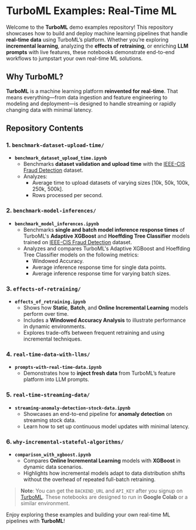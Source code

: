# TurboML Examples: Real-Time ML

Welcome to the **TurboML** demo examples repository! This repository showcases how to build and deploy machine learning pipelines that handle **real-time data** using TurboML’s platform. Whether you’re exploring **incremental learning**, analyzing the **effects of retraining**, or enriching **LLM prompts** with live features, these notebooks demonstrate end-to-end workflows to jumpstart your own real-time ML solutions.

## Why TurboML?

**TurboML** is a machine learning platform **reinvented for real-time**. That means everything—from data ingestion and feature engineering to modeling and deployment—is designed to handle streaming or rapidly changing data with minimal latency. 

## Repository Contents

### 1. `benchmark-dataset-upload-time/`
- **`benchmark_dataset_upload_time.ipynb`**  
  - Benchmarks **dataset validation and upload time** with the [IEEE-CIS Fraud Detection](https://www.kaggle.com/c/ieee-fraud-detection/data) dataset.
  - Analyzes:
    - Average time to upload datasets of varying sizes [10k, 50k, 100k, 250k, 500k].
    - Rows processed per second.

### 2. `benchmark-model-inferences/`
- **`benchmark_model_inferences.ipynb`**  
  - Benchmarks **single and batch model inference response times** of TurboML's **Adaptive XGBoost** and **Hoeffding Tree Classifier** models trained on [IEEE-CIS Fraud Detection](https://www.kaggle.com/c/ieee-fraud-detection/data) dataset.
  - Analyzes and compares TurboML's Adaptive XGBoost and Hoeffding Tree Classifier models on the following metrics:
    - Windowed Accuracy.
    - Average inference response time for single data points.
    - Average inference response time for varying batch sizes.

### 3. `effects-of-retraining/`
- **`effects_of_retraining.ipynb`**  
  - Shows how **Static**, **Batch**, and **Online Incremental Learning** models perform over time.  
  - Includes a **Windowed Accuracy Analysis** to illustrate performance in dynamic environments.  
  - Explores trade-offs between frequent retraining and using incremental techniques.

### 4. `real-time-data-with-llms/`
- **`prompts-with-real-time-data.ipynb`**  
  - Demonstrates how to **inject fresh data** from TurboML’s feature platform into LLM prompts.

### 5. `real-time-streaming-data/`
- **`streaming-anomaly-detection-stock-data.ipynb`**  
  - Showcases an end-to-end pipeline for **anomaly detection** on streaming stock data.   
  - Learn how to set up continuous model updates with minimal latency.

### 6. `why-incremental-stateful-algorithms/`
- **`comparison_with_xgboost.ipynb`**  
  - Compares **Online Incremental Learning** models with **XGBoost** in dynamic data scenarios.  
  - Highlights how incremental models adapt to data distribution shifts without the overhead of repeated full-batch retraining.

> **Note**: You can get the `BACKEND_URL` and `API_KEY` after you signup on [TurboML](https://turboml.com/). These notebooks are designed to run in **Google Colab** or a similar environment. 

Enjoy exploring these examples and building your own real-time ML pipelines with **TurboML**!  